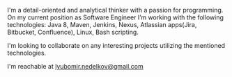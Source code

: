 I'm a detail-oriented and analytical thinker with a passion for programming. On my current position as Software Engineer I’m working with the following technologies: Java 8, Maven, Jenkins, Nexus, Atlassian apps(Jira, Bitbucket, Confluence), Linux, Bash scripting.

I'm looking to collaborate on any interesting projects utilizing the mentioned technologies.

I'm reachable at lyubomir.nedelkov@gmail.com

<!---
lp-nedelkov/lp-nedelkov is a ✨ special ✨ repository because its `README.md` (this file) appears on your GitHub profile.
You can click the Preview link to take a look at your changes.
--->
